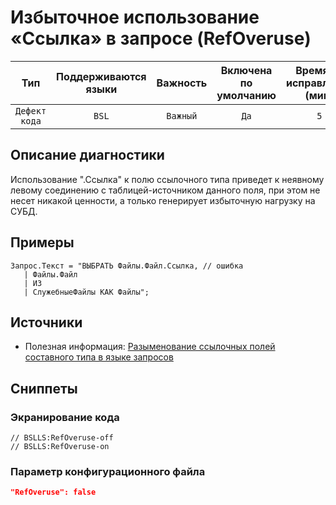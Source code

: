 # Избыточное использование «Ссылка» в запросе (RefOveruse)

 Тип | Поддерживаются<br>языки | Важность | Включена<br>по умолчанию | Время на<br>исправление (мин) | Тэги 
 :-: | :-: | :-: | :-: | :-: | :-: 
 `Дефект кода` | `BSL` | `Важный` | `Да` | `5` | `sql`<br>`performance` 

<!-- Блоки выше заполняются автоматически, не трогать -->
## Описание диагностики
<!-- Описание диагностики заполняется вручную. Необходимо понятным языком описать смысл и схему работу -->
Использование ".Ссылка" к полю ссылочного типа приведет к неявному левому соединению с таблицей-источником данного поля, 
при этом не несет никакой ценности, а только генерирует избыточную нагрузку на СУБД.
## Примеры
<!-- В данном разделе приводятся примеры, на которые диагностика срабатывает, а также можно привести пример, как можно исправить ситуацию -->
```
Запрос.Текст = "ВЫБРАТЬ Файлы.Файл.Ссылка, // ошибка
   | Файлы.Файл
   | ИЗ
   | СлужебныеФайлы КАК Файлы";
```
## Источники
<!-- Необходимо указывать ссылки на все источники, из которых почерпнута информация для создания диагностики -->
<!-- Примеры источников

* Источник: [Стандарт: Тексты модулей](https://its.1c.ru/db/v8std#content:456:hdoc)
* Полезная информация: [Отказ от использования модальных окон](https://its.1c.ru/db/metod8dev#content:5272:hdoc)
* Источник: [Cognitive complexity, ver. 1.4](https://www.sonarsource.com/docs/CognitiveComplexity.pdf) -->
* Полезная информация: [Разыменование ссылочных полей составного типа в языке запросов](https://its.1c.ru/db/v8std/content/654/hdoc)

## Сниппеты

<!-- Блоки ниже заполняются автоматически, не трогать -->
### Экранирование кода

```bsl
// BSLLS:RefOveruse-off
// BSLLS:RefOveruse-on
```

### Параметр конфигурационного файла

```json
"RefOveruse": false
```
